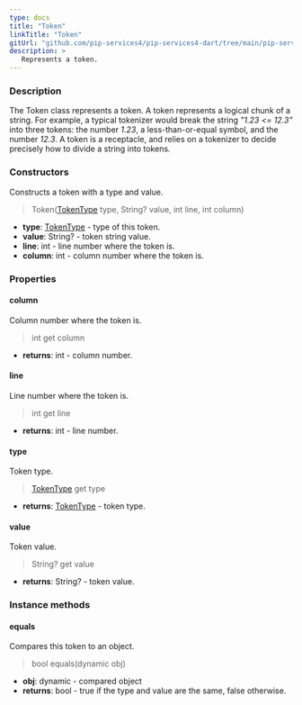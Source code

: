 ```yaml
---
type: docs
title: "Token"
linkTitle: "Token"
gitUrl: "github.com/pip-services4/pip-services4-dart/tree/main/pip-services4-expressions-dart"
description: > 
   Represents a token.
---
```


### Description

The Token class represents a token.  A token represents a logical chunk of a string. For example, a typical tokenizer would break the string *"1.23 <= 12.3"* into three tokens: the number *1.23*, a less-than-or-equal symbol, and the number *12.3*. A token is a receptacle, and relies on a tokenizer to decide precisely how to divide a string into tokens.

### Constructors
Constructs a token with a type and value.

> Token([TokenType](../token_type) type, String? value, int line, int column)

- **type**: [TokenType](../token_type) - type of this token.
- **value**: String? - token string value.
- **line**: int - line number where the token is.
- **column**: int - column number where the token is.

### Properties

#### column
Column number where the token is.

> int get column

- **returns**: int - column number.

#### line
Line number where the token is.

> int get line

- **returns**: int - line number.


#### type
Token type.

> [TokenType](../token_type) get type

- **returns**: [TokenType](../token_type) - token type.


#### value
Token value.

> String? get value

- **returns**: String? - token value.

### Instance methods

#### equals
Compares this token to an object.
> bool equals(dynamic obj)

- **obj**: dynamic - compared object
- **returns**: bool - true if the type and value are the same, false otherwise.
